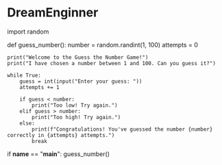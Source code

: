 # DreamEnginner
import random

def guess_number():
    number = random.randint(1, 100)
    attempts = 0

    print("Welcome to the Guess the Number Game!")
    print("I have chosen a number between 1 and 100. Can you guess it?")

    while True:
        guess = int(input("Enter your guess: "))
        attempts += 1

        if guess < number:
            print("Too low! Try again.")
        elif guess > number:
            print("Too high! Try again.")
        else:
            print(f"Congratulations! You've guessed the number {number} correctly in {attempts} attempts.")
            break

if __name__ == "__main__":
    guess_number()
